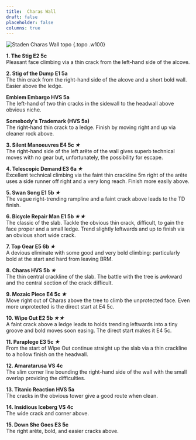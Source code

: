 ```yaml
---
title:  Charas Wall
draft: false
placeholder: false
columns: true
---
```

 ![Staden Charas Wall topo](/img/peak/buxton/staden-brm-wall.jpg)
 {.topo .w100}

**1. The Stig E2 5c**  
Pleasant face climbing via a thin crack from the left-hand side of the alcove.

**2. Stig of the Dump E1 5a**  
The thin crack from the right-hand side of the alcove and a short bold wall. Easier above the ledge.

**Emblem Embargo HVS 5a**  
The left-hand of two thin cracks in the sidewall to the headwall above obvious niche.

**Somebody's Trademark (HVS 5a)**  
The right-hand thin crack to a ledge. Finish by moving right and up via cleaner rock above.

**3. Silent Manoeuvres E4 5c *★***  
The right-hand side of the left arête of the wall gives superb technical moves with no gear but, unfortunately, the possibility for escape.

**4. Telescopic Demand E3 6a *★***  
Excellent technical climbing via the faint thin crackline 5m right of the arête uses a side runner off right and a very long reach. Finish more easily above.

**5. Swan Song E1 5b *★***  
The vague right-trending rampline and a faint crack above leads to the TD finish.

**6. Bicycle Repair Man E1 5b *★★***  
The classic of the slab. Tackle the obvious thin crack, difficult, to gain the face proper and a small ledge. Trend slightly leftwards and up to finish via an obvious short wide crack.

**7. Top Gear E5 6b *★***  
A devious eliminate with some good and very bold climbing: particularly bold at the start and hard from leaving BRM.

**8. Charas HVS 5b *★***  
The thin central crackline of the slab. The battle with the tree is awkward and the central section of the crack difficult.

**9. Mozaic Piece E4 5c *★***  
Move right out of Charas above the tree to climb the unprotected face. Even more unprotected is the direct start at E4 5c.

**10. Wipe Out E2 5b *★★***  
A faint crack above a ledge leads to holds trending leftwards into a tiny groove and bold moves soon easing. The direct start makes it E4 5c.

**11. Paraplege E3 5c *★***  
From the start of Wipe Out continue straight up the slab via a thin crackline to a hollow finish on the headwall.

**12. Amaratarusa VS 4c**  
The slim corner line bounding the right-hand side of the wall with the small overlap providing the difficulties.

**13. Titanic Reaction HVS 5a**  
The cracks in the obvious tower give a good route when clean.

**14. Insidious Iceberg VS 4c**  
The wide crack and corner above.

**15. Down She Goes E3 5c**  
The right arête, bold, and easier cracks above.